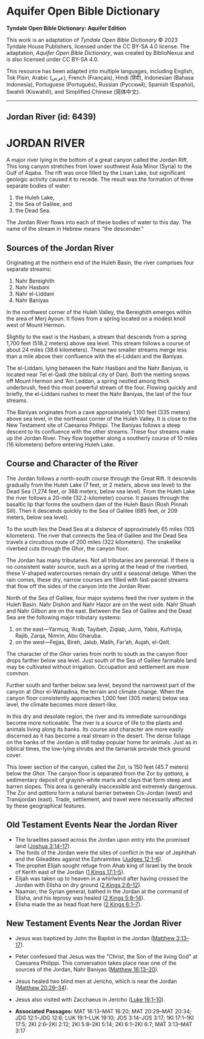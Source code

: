# Aquifer Open Bible Dictionary

**Tyndale Open Bible Dictionary: Aquifer Edition**

This work is an adaptation of *Tyndale Open Bible Dictionary* © 2023 Tyndale House Publishers, licensed under the CC BY\-SA 4\.0 license. The adaptation, *Aquifer Open Bible Dictionary*, was created by BiblioNexus and is also licensed under CC BY\-SA 4\.0\.

This resource has been adapted into multiple languages, including English, Tok Pisin, Arabic (عربي), French (Français), Hindi (हिंदी), Indonesian (Bahasa Indonesia), Portuguese (Português), Russian (Русский), Spanish (Español), Swahili (Kiswahili), and Simplified Chinese (简体中文).



--------------------------------

## Jordan River (id: 6439)

JORDAN RIVER
============

A major river lying in the bottom of a great canyon called the Jordan Rift. This long canyon stretches from lower southwest Asia Minor (Syria) to the Gulf of Aqaba. The rift was once filled by the Lisan Lake, but significant geologic activity caused it to recede. The result was the formation of three separate bodies of water: 

1. the Huleh Lake,
2. the Sea of Galilee, and
3. the Dead Sea.

The Jordan River flows into each of these bodies of water to this day. The name of the stream in Hebrew means "the descender."

Sources of the Jordan River
---------------------------

Originating at the northern end of the Huleh Basin, the river comprises four separate streams: 

1. Nahr Bereighith
2. Nahr Hasbani
3. Nahr el\-Liddani
4. Nahr Baniyas

In the northwest corner of the Huleh Valley, the Bereighith emerges within the area of Merj Ayoun. It flows from a spring located on a modest knoll west of Mount Hermon.

Slightly to the east is the Hasbani, a stream that descends from a spring 1,700 feet (518\.2 meters) above sea level. This stream follows a course of about 24 miles (38\.6 kilometers). These two smaller streams merge less than a mile above their confluence with the el\-Liddani and the Baniyas. 

The el\-Liddani, lying between the Nahr Hasbani and the Nahr Baniyas, is located near Tel el\-Qadi (the biblical city of Dan). Both the melting snows off Mount Hermon and ‘Ain Leddan, a spring nestled among thick underbrush, feed this most powerful stream of the four. Flowing quickly and briefly, the el\-Liddani rushes to meet the Nahr Baniyas, the last of the four streams. 

The Baniyas originates from a cave approximately 1,100 feet (335 meters) above sea level, in the northeast corner of the Huleh Valley. It is close to the New Testament site of Caesarea Philippi. The Baniyas follows a steep descent to its confluence with the other streams. These four streams make up the Jordan River. They flow together along a southerly course of 10 miles (16 kilometers) before entering Huleh Lake.

Course and Character of the River
---------------------------------

The Jordan follows a north\-south course through the Great Rift. It descends gradually from the Huleh Lake (7 feet, or 2 meters, above sea level) to the Dead Sea (1,274 feet, or 388 meters, below sea level). From the Huleh Lake the river follows a 20\-mile (32\.2\-kilometer) course. It passes through the basaltic lip that forms the southern dam of the Huleh Basin (Rosh Pinnah Sill). Then it descends quickly to the Sea of Galilee (685 feet, or 209 meters, below sea level). 

To the south lies the Dead Sea at a distance of approximately 65 miles (105 kilometers). The river that connects the Sea of Galilee and the Dead Sea travels a circuitous route of 200 miles (322 kilometers). The snakelike riverbed cuts through the *Ghor*, the canyon floor.

The Jordan has many tributaries. Not all tributaries are perennial. If there is no consistent water source, such as a spring at the head of the riverbed, these V\-shaped watercourses remain dry until a seasonal deluge. When the rain comes, these dry, narrow courses are filled with fast\-paced streams that flow off the sides of the canyon into the Jordan River. 

North of the Sea of Galilee, four major systems feed the river system in the Huleh Basin. Nahr Dishon and Nahr Hazor are on the west side. Nahr Shuah and Nahr Gilbon are on the east. Between the Sea of Galilee and the Dead Sea are the following major tributary systems: 

1. on the east—Yarmuq, ‘Arab, Tayibeh, Ziqlab, Jurm, Yabis, Kufrinjia, Rajib, Zarqa, Nimrin, Abu Gharuba.
2. on the west—Fejjas, Bireh, Jalub, Malih, Far’ah, Aujah, el\-Qelt.

The character of the *Ghor* varies from north to south as the canyon floor drops farther below sea level. Just south of the Sea of Galilee farmable land may be cultivated without irrigation. Occupation and settlement are more common.

Further south and farther below sea level, beyond the narrowest part of the canyon at Ghor el\-Wahadina, the terrain and climate change. When the canyon floor consistently approaches 1,000 feet (305 meters) below sea level, the climate becomes more desert\-like.

In this dry and desolate region, the river and its immediate surroundings become more noticeable. The river is a source of life to the plants and animals living along its banks. Its course and character are more easily discerned as it has become a real stream in the desert. The dense foliage on the banks of the Jordan is still today popular home for animals. Just as in biblical times, the low\-lying shrubs and the tamarisk provide thick ground cover. 

This lower section of the canyon, called the Zor, is 150 feet (45\.7 meters) below the *Ghor.* The canyon floor is separated from the Zor by *qattara,* a sedimentary deposit of grayish\-white marls and clays that form steep and barren slopes. This area is generally inaccessible and extremely dangerous. The Zor and *qattara* form a natural barrier between Cis\-Jordan (west) and Transjordan (east). Trade, settlement, and travel were necessarily affected by these geographical features.

Old Testament Events Near the Jordan River
------------------------------------------

* The Israelites passed across the Jordan upon entry into the promised land ([Joshua 3:14–17](https://ref.ly/Josh3:14-Josh3:17)).
* The fords of the Jordan were the sites of conflict in the war of Jephthah and the Gileadites against the Ephraimites ([Judges 12:1–6](https://ref.ly/Judg12:1-Judg12:6)).
* The prophet Elijah sought refuge from Ahab king of Israel by the brook of Kerith east of the Jordan ([1 Kings 17:1–5](https://ref.ly/1Kgs17:1-1Kgs17:5)).
* Elijah was taken up to heaven in a whirlwind after having crossed the Jordan with Elisha on dry ground ([2 Kings 2:6–12](https://ref.ly/2Kgs2:6-2Kgs2:12)).
* Naaman, the Syrian general, bathed in the Jordan at the command of Elisha, and his leprosy was healed ([2 Kings 5:8–14](https://ref.ly/2Kgs5:8-2Kgs5:14)).
* Elisha made the ax head float here ([2 Kings 6:1–7](https://ref.ly/2Kgs6:1-2Kgs6:7)).

New Testament Events Near the Jordan River
------------------------------------------

* Jesus was baptized by John the Baptist in the Jordan ([Matthew 3:13–17](https://ref.ly/Matt3:13-Matt3:17)).
* Peter confessed that Jesus was the "Christ, the Son of the living God" at Caesarea Philippi. This conversation takes place near one of the sources of the Jordan, Nahr Baniyas ([Matthew 16:13–20](https://ref.ly/Matt16:13-Matt16:20)).
* Jesus healed two blind men at Jericho, which is near the Jordan ([Matthew 20:29–34](https://ref.ly/Matt20:29-Matt20:34)).
* Jesus also visited with Zacchaeus in Jericho ([Luke 19:1–10](https://ref.ly/Luke19:1-Luke19:10)).

* **Associated Passages:** MAT 16:13–MAT 16:20; MAT 20:29–MAT 20:34; JDG 12:1–JDG 12:6; LUK 19:1–LUK 19:10; JOS 3:14–JOS 3:17; 1KI 17:1–1KI 17:5; 2KI 2:6–2KI 2:12; 2KI 5:8–2KI 5:14; 2KI 6:1–2KI 6:7; MAT 3:13–MAT 3:17

